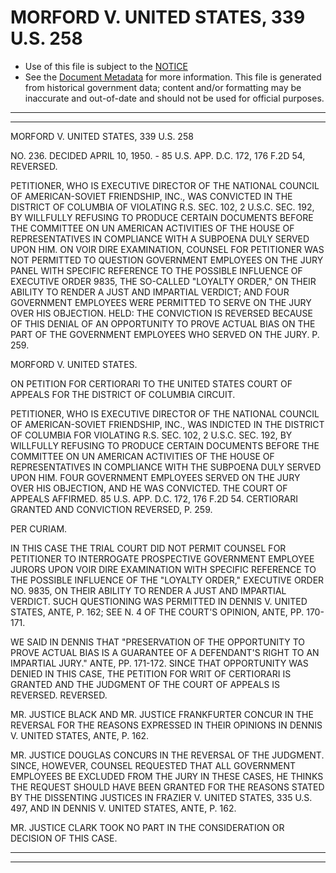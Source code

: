 ---
---

# MORFORD V. UNITED STATES, 339 U.S. 258

* Use of this file is subject to the [NOTICE](https://github.com/publicdocs/notice/blob/master/NOTICE)
* See the [Document Metadata](../../../) for more information.
  This file is generated from historical government data; content and/or formatting may be inaccurate and out-of-date and should not be used for official purposes.

----------
----------

MORFORD V. UNITED STATES, 339 U.S. 258

NO. 236.  DECIDED APRIL 10, 1950.  - 85 U.S. APP. D.C. 172, 176 F.2D 54, REVERSED.

PETITIONER, WHO IS EXECUTIVE DIRECTOR OF THE NATIONAL COUNCIL OF AMERICAN-SOVIET FRIENDSHIP, INC., WAS CONVICTED IN THE DISTRICT OF COLUMBIA OF VIOLATING R.S. SEC. 102, 2 U.S.C. SEC. 192, BY WILLFULLY REFUSING TO PRODUCE CERTAIN DOCUMENTS BEFORE THE COMMITTEE ON UN AMERICAN ACTIVITIES OF THE HOUSE OF REPRESENTATIVES IN COMPLIANCE WITH A SUBPOENA DULY SERVED UPON HIM.  ON VOIR DIRE EXAMINATION, COUNSEL FOR PETITIONER WAS NOT PERMITTED TO QUESTION GOVERNMENT EMPLOYEES ON THE JURY PANEL WITH SPECIFIC REFERENCE TO THE POSSIBLE INFLUENCE OF EXECUTIVE ORDER 9835, THE SO-CALLED "LOYALTY ORDER," ON THEIR ABILITY TO RENDER A JUST AND IMPARTIAL VERDICT; AND FOUR GOVERNMENT EMPLOYEES WERE PERMITTED TO SERVE ON THE JURY OVER HIS OBJECTION.  HELD:  THE CONVICTION IS REVERSED BECAUSE OF THIS DENIAL OF AN OPPORTUNITY TO PROVE ACTUAL BIAS ON THE PART OF THE GOVERNMENT EMPLOYEES WHO SERVED ON THE JURY.  P. 259.

MORFORD V. UNITED STATES.

ON PETITION FOR CERTIORARI TO THE UNITED STATES COURT OF APPEALS FOR THE DISTRICT OF COLUMBIA CIRCUIT.

PETITIONER, WHO IS EXECUTIVE DIRECTOR OF THE NATIONAL COUNCIL OF AMERICAN-SOVIET FRIENDSHIP, INC., WAS INDICTED IN THE DISTRICT OF COLUMBIA FOR VIOLATING R.S. SEC. 102, 2 U.S.C. SEC. 192, BY WILLFULLY REFUSING TO PRODUCE CERTAIN DOCUMENTS BEFORE THE COMMITTEE ON UN AMERICAN ACTIVITIES OF THE HOUSE OF REPRESENTATIVES IN COMPLIANCE WITH THE SUBPOENA DULY SERVED UPON HIM.  FOUR GOVERNMENT EMPLOYEES SERVED ON THE JURY OVER HIS OBJECTION, AND HE WAS CONVICTED.  THE COURT OF APPEALS AFFIRMED.  85 U.S. APP. D.C. 172, 176 F.2D 54.  CERTIORARI GRANTED AND CONVICTION REVERSED, P. 259.

PER CURIAM.

IN THIS CASE THE TRIAL COURT DID NOT PERMIT COUNSEL FOR PETITIONER TO INTERROGATE PROSPECTIVE GOVERNMENT EMPLOYEE JURORS UPON VOIR DIRE EXAMINATION WITH SPECIFIC REFERENCE TO THE POSSIBLE INFLUENCE OF THE "LOYALTY ORDER," EXECUTIVE ORDER NO. 9835, ON THEIR ABILITY TO RENDER A JUST AND IMPARTIAL VERDICT.  SUCH QUESTIONING WAS PERMITTED IN DENNIS V. UNITED STATES, ANTE, P. 162; SEE N. 4 OF THE COURT'S OPINION, ANTE, PP. 170-171.

WE SAID IN DENNIS THAT "PRESERVATION OF THE OPPORTUNITY TO PROVE ACTUAL BIAS IS A GUARANTEE OF A DEFENDANT'S RIGHT TO AN IMPARTIAL JURY."  ANTE, PP. 171-172.  SINCE THAT OPPORTUNITY WAS DENIED IN THIS CASE, THE PETITION FOR WRIT OF CERTIORARI IS GRANTED AND THE JUDGMENT OF THE COURT OF APPEALS IS REVERSED.  REVERSED.

MR. JUSTICE BLACK AND MR. JUSTICE FRANKFURTER CONCUR IN THE REVERSAL FOR THE REASONS EXPRESSED IN THEIR OPINIONS IN DENNIS V. UNITED STATES, ANTE, P. 162.

MR. JUSTICE DOUGLAS CONCURS IN THE REVERSAL OF THE JUDGMENT.  SINCE, HOWEVER, COUNSEL REQUESTED THAT ALL GOVERNMENT EMPLOYEES BE EXCLUDED FROM THE JURY IN THESE CASES, HE THINKS THE REQUEST SHOULD HAVE BEEN GRANTED FOR THE REASONS STATED BY THE DISSENTING JUSTICES IN FRAZIER V. UNITED STATES, 335 U.S. 497, AND IN DENNIS V. UNITED STATES, ANTE, P. 162.

MR. JUSTICE CLARK TOOK NO PART IN THE CONSIDERATION OR DECISION OF THIS CASE.


----------
----------

